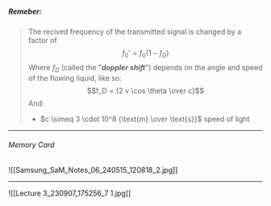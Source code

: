 ##### ***Remeber***:

> The recived frequency of the transmitted signal is changed by a factor of$$f_0' = f_0 \left(1 - f_D\right)$$Where $f_D$ (called the "***doppler shift***") depends on the angle and speed of the flowing liquid, like so:$$f_D = {2 v \cos \theta \over c}$$And:
> - $c \simeq 3 \cdot 10^8 {\text{m} \over \text{s}}$ speed of light

---
###### Memory Card
![[Samsung_SaM_Notes_06_240515_120818_2.jpg]]

---
![[Lecture 3_230907_175256_7 1.jpg]]
